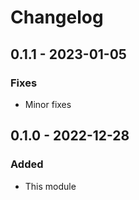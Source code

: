 # Changelog

## 0.1.1 - 2023-01-05

### Fixes

- Minor fixes

## 0.1.0 - 2022-12-28

### Added

-   This module
